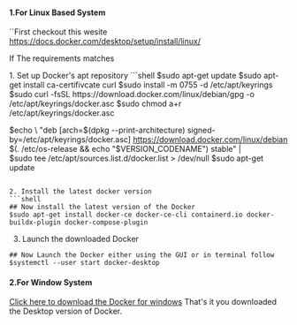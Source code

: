 
#### 1.For Linux Based System
``First checkout this wesite https://docs.docker.com/desktop/setup/install/linux/

<p>If The requirements matches
<br></p>
1. Set up Docker's apt repository
```shell
$sudo apt-get update
$sudo apt-get install ca-certifivcate curl
$sudo install -m 0755 -d /etc/apt/keyrings
$sudo curl -fsSL https://download.docker.com/linux/debian/gpg -o /etc/apt/keyrings/docker.asc
$sudo chmod a+r /etc/apt/keyrings/docker.asc

$echo \
  "deb [arch=$(dpkg --print-architecture) signed-by=/etc/apt/keyrings/docker.asc] https://download.docker.com/linux/debian \
  $(. /etc/os-release && echo "$VERSION_CODENAME") stable" | \
$sudo tee /etc/apt/sources.list.d/docker.list > /dev/null
$sudo apt-get update
```

2. Install the latest docker version
```shell
## Now install the latest version of the Docker
$sudo apt-get install docker-ce docker-ce-cli containerd.io docker-buildx-plugin docker-compose-plugin
```
3. Launch the downloaded Docker
```shell
## Now Launch the Docker either using the GUI or in terminal follow
$systemctl --user start docker-desktop
```



#### 2.For Window System
[Click here to download the Docker for windows](https://desktop.docker.com/win/main/amd64/Docker%20Desktop%20Installer.exe)
 That's it you downloaded the Desktop version of Docker. 

  